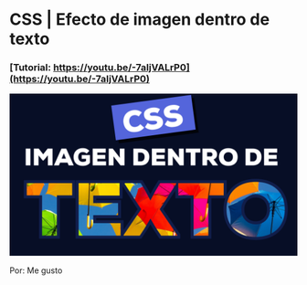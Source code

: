 # CSS | Efecto de imagen dentro de texto
### [Tutorial: https://youtu.be/-7aIjVALrP0](https://youtu.be/-7aIjVALrP0)

![CSS | Efecto de imagen dentro de texto](https://raw.githubusercontent.com/falconmasters/imagen-detras-de-texto-css/master/img/thumb.png)

Por: Me gusto
